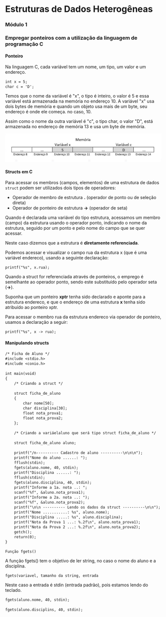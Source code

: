 # Estruturas de Dados Heterogêneas

### Módulo 1  
### Empregar ponteiros com a utilização da linguagem de programação C

#### Ponteiro

Na linguagem C, cada variável tem um nome, um tipo, um valor e um endereço.

```
int x = 5;  
char c = 'D';
```

Temos que o nome da variável é "x", o tipo é inteiro, o valor é 5 e essa variável está armazenada na memória no endereço 10. A variável "x" usa dois bytes de memória e quando um objeto usa mais de um byte, seu endereço é onde ele começa. no caso, 10.

Assim como o nome da outra variável é "c", o tipo char, o valor "D", está armazenada no endereço de memória 13 e usa um byte de memória.

![Ponteiros C](img/ponteiros-c.png)


#### Structs em C

Para acessar os membros (campos, elementos) de uma estrutura de dados `struct` podem ser utilizados dois tipos de operadores:

- Operador de membro de estrutura **.** (operador de ponto ou de seleção direta)
- Operador de ponteiro de estrutura **->** (operador de seta)

Quando é declarada uma variável do tipo estrutura, acessamos um membro (campo) da estrutura usando o operador ponto, indicando o nome da estrutura, seguido por um ponto e pelo nome do campo que se quer acessar.

Neste caso dizemos que a estrutura é **diretamente referenciada**.

Podemos acessar e visualizar o campo rua da estrutura x (que é uma variável endereco), usando a seguinte declaração:

```
printf("%s", x.rua);
```

Quando a struct for referenciada através de ponteiros, o emprego é semelhante ao operador ponto, sendo este substituído pelo operador seta (**->**).

Suponha que um ponteiro **xptr** tenha sido declarado e aponte para a estrutura endereco, e que o endereço de uma estrutura **x** tenha sido atribuído ao ponteiro xptr.

Para acessar o membro rua da estrutura endereco via operador de ponteiro, usamos a declaração a seguir:

```
printf("%s", x -> rua);
```

#### Manipulando structs

```
/* Ficha de Aluno */
#include <stdio.h>
#include <conio.h>

int main(void)
{
    /* Criando a struct */
    
    struct ficha_de_aluno
    {
        char nome[50];
        char disciplina[30];
        float nota_prova1;
        float nota_prova2;
    };

    /* Criando a variáelaluno que será tipo struct ficha_de_aluno */

    struct ficha_de_aluno aluno;

    printf("/n---------- Cadastro de aluno ----------\n\n\n");
    printf("Nome do aluno ......: ");
    fflush(stdin);
    fgets(aluno.nome, 40, stdin);
    printf("Disciplina ......: ");
    fflush(stdin);
    fgets(aluno.disciplina, 40, stdin);
    printf("Informe a 1a. nota ..: ";
    scanf("%f", &aluno.nota_prova1);
    printf("Informe a 2a. nota ..: ");
    scanf("%f", &aluno.nota_prova2);
    printf("\n\n ---------- Lendo os dados da struct ----------\n\n");
    printf("Nome ...........: %s", aluno.nome);
    printf("Disciplina .....: %s", aluno.disciplina);
    printf("Nota da Prova 1 ...: %.2f\n", aluno.nota_prova1);
    printf("Nota da Prova 2 ...: %.2f\n", aluno.nota_prova2);
    getch();
    return(0);
}
```

`Função fgets()`

A função fgets() tem o objetivo de ler string, no caso o nome do aluno e a disciplina.

```
fgets(variavel, tamanho da string, entrada
```

Neste caso a entrada é stdin (entrada padrão), pois estamos lendo do teclado.

```
fgets(aluno.nome, 40, stdin);

fgets(aluno.disciplins, 40, stdin);
```

